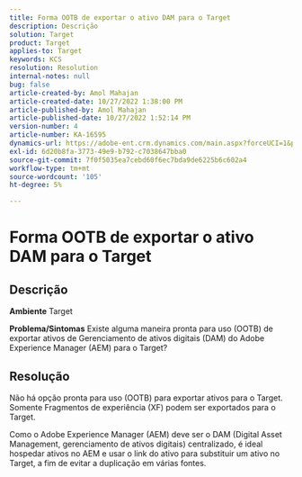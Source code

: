 ```yaml
---
title: Forma OOTB de exportar o ativo DAM para o Target
description: Descrição
solution: Target
product: Target
applies-to: Target
keywords: KCS
resolution: Resolution
internal-notes: null
bug: false
article-created-by: Amol Mahajan
article-created-date: 10/27/2022 1:38:00 PM
article-published-by: Amol Mahajan
article-published-date: 10/27/2022 1:52:14 PM
version-number: 4
article-number: KA-16595
dynamics-url: https://adobe-ent.crm.dynamics.com/main.aspx?forceUCI=1&pagetype=entityrecord&etn=knowledgearticle&id=86fb7590-fc55-ed11-bba2-6045bd006793
exl-id: 6d20b8fa-3773-49e9-b792-c7038647bba0
source-git-commit: 7f0f5035ea7cebd60f6ec7bda9de6225b6c602a4
workflow-type: tm+mt
source-wordcount: '105'
ht-degree: 5%

---
```


# Forma OOTB de exportar o ativo DAM para o Target

## Descrição

<b>Ambiente</b>
Target


<b>Problema/Sintomas</b>
Existe alguma maneira pronta para uso (OOTB) de exportar ativos de Gerenciamento de ativos digitais (DAM) do Adobe Experience Manager (AEM) para o Target?


## Resolução


Não há opção pronta para uso (OOTB) para exportar ativos para o Target. Somente Fragmentos de experiência (XF) podem ser exportados para o Target.

Como o Adobe Experience Manager (AEM) deve ser o DAM (Digital Asset Management, gerenciamento de ativos digitais) centralizado, é ideal hospedar ativos no AEM e usar o link do ativo para substituir um ativo no Target, a fim de evitar a duplicação em várias fontes.
